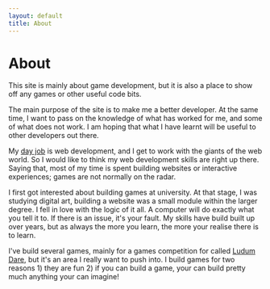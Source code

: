 ```yaml
---
layout: default
title: About
---
```


# About

This site is mainly about game development, but it is also a place to show off any games or other useful code bits.

The main purpose of the site is to make me a better developer. At the same time, I want to pass on the knowledge of what has worked for me, and some of what does not work. I am hoping that what I have learnt will be useful to other developers out there.

My [day job][bynd] is web development, and I get to work with the giants of the web world. So I would like to think my web development skills are right up there. Saying that, most of my time is spent building websites or interactive experiences; games are not normally on the radar.

I first got interested about building games at university. At that stage, I was studying digital art, building a website was a small module within the larger degree. I fell in love with the logic of it all. A computer will do exactly what you tell it to. If there is an issue, it's your fault. My skills have build built up over years, but as always the more you learn, the more your realise there is to learn.

I've build several games, mainly for a games competition for called [Ludum Dare][ludum], but it's an area I really want to push into. I build games for two reasons 1) they are fun 2) if you can build a game, your can build pretty much anything your can imagine!

[bynd]:   http://bynd.com/
[ludum]:  http://www.ludumdare.com/compo/
